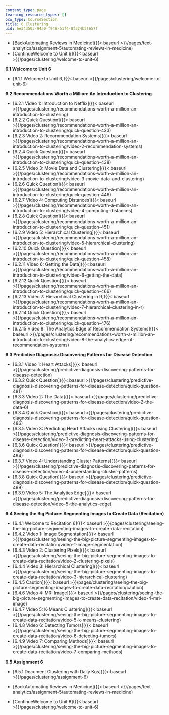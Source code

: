 ```yaml
---
content_type: page
learning_resource_types: []
ocw_type: CourseSection
title: 6 Clustering
uid: 6e343503-94a0-f948-51f4-8f324b5f657f
---
```


*   [BackAutomating Reviews in Medicine]({{< baseurl >}}/pages/text-analytics/assignment-5/automating-reviews-in-medicine)
*   [ContinueWelcome to Unit 6]({{< baseurl >}}/pages/clustering/welcome-to-unit-6)

**6.1 Welcome to Unit 6**

*   [6.1.1 Welcome to Unit 6]({{< baseurl >}}/pages/clustering/welcome-to-unit-6)

**6.2 Recommendations Worth a Million: An Introduction to Clustering**

*   [6.2.1 Video 1: Introduction to Netflix]({{< baseurl >}}/pages/clustering/recommendations-worth-a-million-an-introduction-to-clustering)
*   [6.2.2 Quick Question]({{< baseurl >}}/pages/clustering/recommendations-worth-a-million-an-introduction-to-clustering/quick-question-433)
*   [6.2.3 Video 2: Recommendation Systems]({{< baseurl >}}/pages/clustering/recommendations-worth-a-million-an-introduction-to-clustering/video-2-recommendation-systems)
*   [6.2.4 Quick Question]({{< baseurl >}}/pages/clustering/recommendations-worth-a-million-an-introduction-to-clustering/quick-question-438)
*   [6.2.5 Video 3: Movie Data and Clustering]({{< baseurl >}}/pages/clustering/recommendations-worth-a-million-an-introduction-to-clustering/video-3-movie-data-and-clustering)
*   [6.2.6 Quick Question]({{< baseurl >}}/pages/clustering/recommendations-worth-a-million-an-introduction-to-clustering/quick-question-446)
*   [6.2.7 Video 4: Computing Distances]({{< baseurl >}}/pages/clustering/recommendations-worth-a-million-an-introduction-to-clustering/video-4-computing-distances)
*   [6.2.8 Quick Question]({{< baseurl >}}/pages/clustering/recommendations-worth-a-million-an-introduction-to-clustering/quick-question-451)
*   [6.2.9 Video 5: Hierarchical Clustering]({{< baseurl >}}/pages/clustering/recommendations-worth-a-million-an-introduction-to-clustering/video-5-hierarchical-clustering)
*   [6.2.10 Quick Question]({{< baseurl >}}/pages/clustering/recommendations-worth-a-million-an-introduction-to-clustering/quick-question-458)
*   [6.2.11 Video 6: Getting the Data]({{< baseurl >}}/pages/clustering/recommendations-worth-a-million-an-introduction-to-clustering/video-6-getting-the-data)
*   [6.2.12 Quick Question]({{< baseurl >}}/pages/clustering/recommendations-worth-a-million-an-introduction-to-clustering/quick-question-466)
*   [6.2.13 Video 7: Hierarchical Clustering in R]({{< baseurl >}}/pages/clustering/recommendations-worth-a-million-an-introduction-to-clustering/video-7-hierarchical-clustering-in-r)
*   [6.2.14 Quick Question]({{< baseurl >}}/pages/clustering/recommendations-worth-a-million-an-introduction-to-clustering/quick-question-476)
*   [6.2.15 Video 8: The Analytics Edge of Recommendation Systems]({{< baseurl >}}/pages/clustering/recommendations-worth-a-million-an-introduction-to-clustering/video-8-the-analytics-edge-of-recommendation-systems)

**6.3 Predictive Diagnosis: Discovering Patterns for Disease Detection**

*   [6.3.1 Video 1: Heart Attacks]({{< baseurl >}}/pages/clustering/predictive-diagnosis-discovering-patterns-for-disease-detection)
*   [6.3.2 Quick Question]({{< baseurl >}}/pages/clustering/predictive-diagnosis-discovering-patterns-for-disease-detection/quick-question-481)
*   [6.3.3 Video 2: The Data]({{< baseurl >}}/pages/clustering/predictive-diagnosis-discovering-patterns-for-disease-detection/video-2-the-data-6)
*   [6.3.4 Quick Question]({{< baseurl >}}/pages/clustering/predictive-diagnosis-discovering-patterns-for-disease-detection/quick-question-486)
*   [6.3.5 Video 3: Predicting Heart Attacks using Clustering]({{< baseurl >}}/pages/clustering/predictive-diagnosis-discovering-patterns-for-disease-detection/video-3-predicting-heart-attacks-using-clustering)
*   [6.3.6 Quick Question]({{< baseurl >}}/pages/clustering/predictive-diagnosis-discovering-patterns-for-disease-detection/quick-question-494)
*   [6.3.7 Video 4: Understanding Cluster Patterns]({{< baseurl >}}/pages/clustering/predictive-diagnosis-discovering-patterns-for-disease-detection/video-4-understanding-cluster-patterns)
*   [6.3.8 Quick Question]({{< baseurl >}}/pages/clustering/predictive-diagnosis-discovering-patterns-for-disease-detection/quick-question-499)
*   [6.3.9 Video 5: The Analytics Edge]({{< baseurl >}}/pages/clustering/predictive-diagnosis-discovering-patterns-for-disease-detection/video-5-the-analytics-edge)

**6.4 Seeing the Big Picture: Segmenting Images to Create Data (Recitation)**

*   [6.4.1 Welcome to Recitation 6]({{< baseurl >}}/pages/clustering/seeing-the-big-picture-segmenting-images-to-create-data-recitation)
*   [6.4.2 Video 1: Image Segmentation]({{< baseurl >}}/pages/clustering/seeing-the-big-picture-segmenting-images-to-create-data-recitation/video-1-image-segmentation)
*   [6.4.3 Video 2: Clustering Pixels]({{< baseurl >}}/pages/clustering/seeing-the-big-picture-segmenting-images-to-create-data-recitation/video-2-clustering-pixels)
*   [6.4.4 Video 3: Hierarchical Clustering]({{< baseurl >}}/pages/clustering/seeing-the-big-picture-segmenting-images-to-create-data-recitation/video-3-hierarchical-clustering)
*   [6.4.5 Caution]({{< baseurl >}}/pages/clustering/seeing-the-big-picture-segmenting-images-to-create-data-recitation/caution)
*   [6.4.6 Video 4: MRI Image]({{< baseurl >}}/pages/clustering/seeing-the-big-picture-segmenting-images-to-create-data-recitation/video-4-mri-image)
*   [6.4.7 Video 5: K-Means Clustering]({{< baseurl >}}/pages/clustering/seeing-the-big-picture-segmenting-images-to-create-data-recitation/video-5-k-means-clustering)
*   [6.4.8 Video 6: Detecting Tumors]({{< baseurl >}}/pages/clustering/seeing-the-big-picture-segmenting-images-to-create-data-recitation/video-6-detecting-tumors)
*   [6.4.9 Video 7: Comparing Methods]({{< baseurl >}}/pages/clustering/seeing-the-big-picture-segmenting-images-to-create-data-recitation/video-7-comparing-methods)

**6.5 Assignment 6**

*   [6.5.1 Document Clustering with Daily Kos]({{< baseurl >}}/pages/clustering/assignment-6)

*   [BackAutomating Reviews in Medicine]({{< baseurl >}}/pages/text-analytics/assignment-5/automating-reviews-in-medicine)
*   [ContinueWelcome to Unit 6]({{< baseurl >}}/pages/clustering/welcome-to-unit-6)